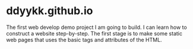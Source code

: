 # ddyykk.github.io

The first web develop demo project I am going to build.
I can learn how to construct a website step-by-step.
The first stage is to make some static web pages that uses the basic tags and attributes of the HTML.
